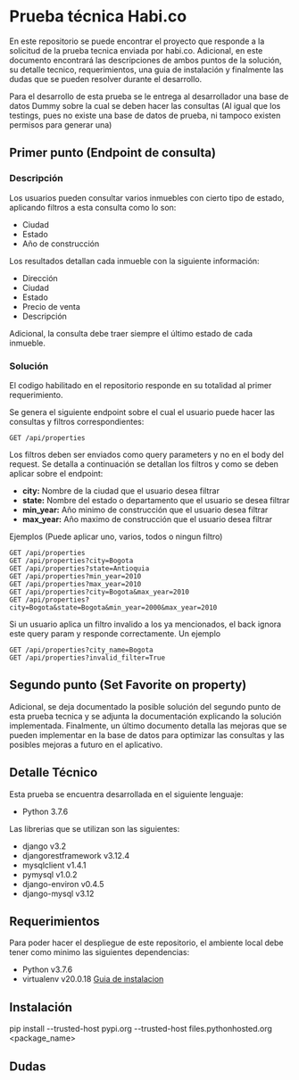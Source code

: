 # Prueba técnica Habi.co
En este repositorio se puede encontrar el proyecto que responde a la solicitud de la prueba tecnica enviada por habi.co.
Adicional, en este documento encontrará las descripciones de ambos puntos de la solución, su detalle tecnico, requerimientos, una guia de instalación y finalmente las dudas que se pueden resolver durante el desarrollo.

Para el desarrollo de esta prueba se le entrega al desarrollador una base de datos Dummy sobre la cual se deben hacer las consultas (Al igual que los testings, pues no existe una base de datos de prueba, ni tampoco existen permisos para generar una)

## Primer punto (Endpoint de consulta)

### Descripción
Los usuarios pueden consultar varios inmuebles con cierto tipo de estado, aplicando filtros a esta consulta como lo son:
- Ciudad
- Estado
- Año de construcción

Los resultados detallan cada inmueble con la siguiente información:
- Dirección
- Ciudad
- Estado
- Precio de venta
- Descripción

Adicional, la consulta debe traer siempre el último estado de cada inmueble.

### Solución
El codigo habilitado en el repositorio responde en su totalidad al primer requerimiento.

Se genera el siguiente endpoint sobre el cual el usuario puede hacer las consultas y filtros correspondientes:
```
GET /api/properties
```

Los filtros deben ser enviados como query parameters y no en el body del request. Se detalla a continuación se detallan los filtros y como se deben aplicar sobre el endpoint:
- **city:** Nombre de la ciudad que el usuario desea filtrar
- **state:** Nombre del estado o departamento que el usuario se desea filtrar
- **min_year:** Año minimo de construcción que el usuario desea filtrar
- **max_year:** Año maximo de construcción que el usuario desea filtrar

Ejemplos (Puede aplicar uno, varios, todos o ningun filtro)
```
GET /api/properties
GET /api/properties?city=Bogota
GET /api/properties?state=Antioquia
GET /api/properties?min_year=2010
GET /api/properties?max_year=2010
GET /api/properties?city=Bogota&max_year=2010
GET /api/properties?city=Bogota&state=Bogota&min_year=2000&max_year=2010
```

Si un usuario aplica un filtro invalido a los ya mencionados, el back ignora este query param y responde correctamente. Un ejemplo
```
GET /api/properties?city_name=Bogota
GET /api/properties?invalid_filter=True
```


## Segundo punto (Set Favorite on property)
Adicional, se deja documentado la posible solución del segundo punto de esta prueba tecnica y se adjunta la documentación explicando la solución implementada.
Finalmente, un último documento detalla las mejoras que se pueden implementar en la base de datos para optimizar las consultas y las posibles mejoras a futuro en el aplicativo.

## Detalle Técnico
Esta prueba se encuentra desarrollada en el siguiente lenguaje:
- Python 3.7.6

Las librerias que se utilizan son las siguientes:
- django v3.2
- djangorestframework v3.12.4
- mysqlclient v1.4.1
- pymysql v1.0.2
- django-environ v0.4.5
- django-mysql v3.12

## Requerimientos
Para poder hacer el despliegue de este repositorio, el ambiente local debe tener como minimo las siguientes dependencias:
- Python v3.7.6
- virtualenv v20.0.18 [Guia de instalacion](https://pypi.org/project/virtualenv/)

## Instalación

pip install --trusted-host pypi.org --trusted-host files.pythonhosted.org <package_name>

## Dudas
